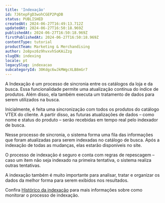 ```yaml
---
title: 'Indexação'
id: 7J6tepFgD3wohCGEP2PqDB
status: PUBLISHED
createdAt: 2024-06-27T16:49:13.712Z
updatedAt: 2024-06-27T16:50:18.969Z
publishedAt: 2024-06-27T16:50:18.969Z
firstPublishedAt: 2024-06-27T16:50:18.969Z
contentType: tutorial
productTeam: Marketing & Merchandising
author: 2o8pvz6z9hvxvhSoKAiZzg
slugEN: indexing
locale: pt
legacySlug: indexacao
subcategoryId: 30Kdgc6wJkMWgcXLB8mGr7
---
```


A Indexação é um processo de sincronia entre os catálogos da loja e da busca. Essa funcionalidade permite uma atualização contínua do índice de produtos. Além disso, ela também executa um tratamento de dados para serem utilizados na busca.

Inicialmente, é feita uma sincronização com todos os produtos do catálogo VTEX do cliente. A partir disso, as futuras atualizações de dados – como nome e status do produto – serão recebidas em tempo real pelo indexador de busca.

Nesse processo de sincronia, o sistema forma uma fila das informações que foram atualizadas para serem indexadas no catálogo de busca. Após a indexação de todas as mudanças, elas estarão disponíveis no site. 

O processo de indexação é seguro e conta com regras de repescagem – caso um item não seja indexado na primeira tentativa, o sistema realiza outras tentativas. 

A indexação também é muito importante para analisar, tratar e organizar os dados da melhor forma para serem exibidos nos resultados.

Confira [Histórico da indexação](https://help.vtex.com/pt/tracks/vtex-intelligent-search--19wrbB7nEQcmwzDPl1l4Cb/4flMwTaQL8FRKl1YT58ezH) para mais informações sobre como monitorar o processo de indexação.
